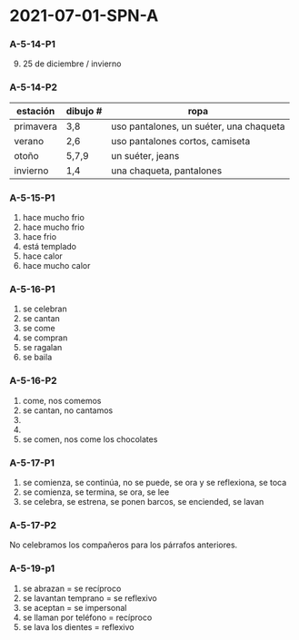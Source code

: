# 2021-07-01-SPN-A

### A-5-14-P1
9. 25 de diciembre / invierno

### A-5-14-P2

| estación | dibujo # | ropa |
| --- | --- | --- |
| primavera | 3,8 | uso pantalones, un suéter, una chaqueta |
| verano | 2,6 | uso pantalones cortos, camiseta |
| otoño | 5,7,9 | un suéter, jeans |
| invierno | 1,4 | una chaqueta, pantalones |

### A-5-15-P1
1. hace mucho frio
2. hace mucho frio
3. hace frio
4. está templado
5. hace calor
6. hace mucho calor

### A-5-16-P1
1. se celebran
2. se cantan
3. se come
4. se compran
5. se ragalan
6. se baila

### A-5-16-P2
1. come, nos comemos
2. se cantan, no cantamos
3. 
4. 
5. se comen, nos come los chocolates

### A-5-17-P1
1. se comienza, se continúa, no se puede, se ora y se reflexiona, se toca
2. se comienza, se termina, se ora, se lee
3. se celebra, se estrena, se ponen barcos, se enciended, se lavan

### A-5-17-P2
No celebramos los compañeros para los párrafos anteriores.

### A-5-19-p1
1. se abrazan = se recíproco
2. se lavantan temprano = se reflexivo
3. se aceptan = se impersonal
4. se llaman por teléfono = recíproco
5. se lava los dientes = reflexivo
